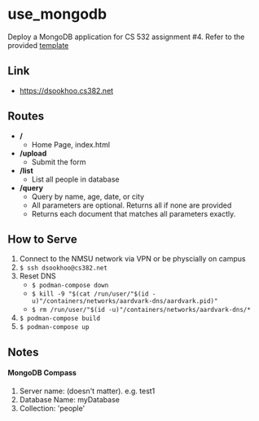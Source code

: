 # use_mongodb
Deploy a MongoDB application for CS 532 assignment #4. Refer to the provided [template](https://github.com/bilhamil/CS382-Podman-Example)

## Link
- https://dsookhoo.cs382.net

## Routes
- **/**
  - Home Page, index.html
- **/upload**
  - Submit the form
- **/list**
  - List all people in database
- **/query**
  - Query by name, age, date, or city
  - All parameters are optional. Returns all if none are provided
  - Returns each document that matches all parameters exactly.

## How to Serve
1. Connect to the NMSU network via VPN or be physcially on campus
2. `$ ssh dsookhoo@cs382.net`
3. Reset DNS
    - `$ podman-compose down`
    - `$ kill -9 "$(cat /run/user/"$(id -u)"/containers/networks/aardvark-dns/aardvark.pid)"`
    - `$ rm /run/user/"$(id -u)"/containers/networks/aardvark-dns/*`
4. `$ podman-compose build`
5. `$ podman-compose up`

## Notes
#### MongoDB Compass
1. Server name: (doesn't matter). e.g. test1
2. Database Name: myDatabase
3. Collection: 'people'
